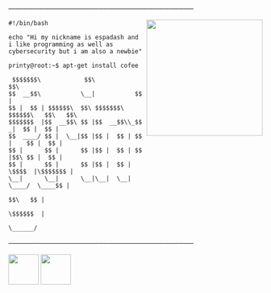 ─────────────────────────────────────
</p>

<img align='right' src="https://media.tenor.com/images/dad77f1452951f4cf586395209598978/tenor.gif" width="230">


```shell
#!/bin/bash

echo "Hi my nickname is espadash and i like programming as well as cybersecurity but i am also a newbie"

printy@root:~$ apt-get install cofee
 
 $$$$$$$\            $$\            $$\               
$$  __$$\           \__|           $$ |              
$$ |  $$ | $$$$$$\  $$\ $$$$$$$\ $$$$$$\   $$\   $$\ 
$$$$$$$  |$$  __$$\ $$ |$$  __$$\\_$$  _|  $$ |  $$ |
$$  ____/ $$ |  \__|$$ |$$ |  $$ | $$ |    $$ |  $$ |
$$ |      $$ |      $$ |$$ |  $$ | $$ |$$\ $$ |  $$ |
$$ |      $$ |      $$ |$$ |  $$ | \$$$$  |\$$$$$$$ |
\__|      \__|      \__|\__|  \__|  \____/  \____$$ |
                                           $$\   $$ |
                                           \$$$$$$  |
                                            \______/ 
```

─────────────────────────────────────

<a href="https://discord.gg/jdbnMCdzBf"><img src="https://upload.wikimedia.org/wikipedia/fr/thumb/0/05/Discord.svg/1200px-Discord.svg.png" width="60"></a> <a
href="https://twitter.com/espadash64"><img src="http://assets.stickpng.com/images/580b57fcd9996e24bc43c53e.png" width="60"></a>


